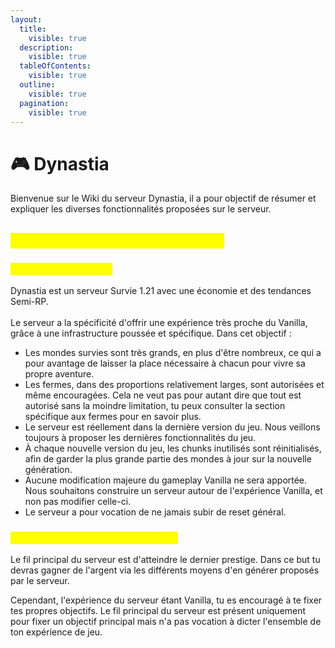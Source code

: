 ```yaml
---
layout:
  title:
    visible: true
  description:
    visible: true
  tableOfContents:
    visible: true
  outline:
    visible: true
  pagination:
    visible: true
---
```


# 🎮 Dynastia

Bienvenue sur le Wiki du serveur Dynastia, il a pour objectif de résumer et expliquer les diverses fonctionnalités proposées sur le serveur.&#x20;

## <mark style="color:yellow;">Présentation générale du serveur</mark>

### <mark style="color:yellow;">Qu'offre le serveur ?</mark> <a href="#offre" id="offre"></a>

Dynastia est un serveur Survie 1.21 avec une économie et des tendances Semi-RP.\
\
Le serveur a la spécificité d'offrir une expérience très proche du Vanilla, grâce à une infrastructure poussée et spécifique. Dans cet objectif :&#x20;

* Les mondes survies sont très grands, en plus d'être nombreux, ce qui a pour avantage de laisser la place nécessaire à chacun pour vivre sa propre aventure.
* Les fermes, dans des proportions relativement larges, sont autorisées et même encouragées. Cela ne veut pas pour autant dire que tout est autorisé sans la moindre limitation, tu peux consulter la section spécifique aux fermes pour en savoir plus.
* Le serveur est réellement dans la dernière version du jeu. Nous veillons toujours à proposer les dernières fonctionnalités du jeu.
* À chaque nouvelle version du jeu, les chunks inutilisés sont réinitialisés, afin de garder la plus grande partie des mondes à jour sur la nouvelle génération.&#x20;
* Aucune modification majeure du gameplay Vanilla ne sera apportée. Nous souhaitons construire un serveur autour de l'expérience Vanilla, et non pas modifier celle-ci.
* Le serveur a pour vocation de ne jamais subir de reset général.&#x20;

### <mark style="color:yellow;">Quel est l'objectif pour le joueur ?</mark> <a href="#objectif" id="objectif"></a>

Le fil principal du serveur est d'atteindre le dernier prestige. Dans ce but tu devras gagner de l'argent via les différents moyens d'en générer proposés par le serveur.&#x20;

Cependant, l'expérience du serveur étant Vanilla, tu es encouragé à te fixer tes propres objectifs. Le fil principal du serveur est présent uniquement pour fixer un objectif principal mais n'a pas vocation à dicter l'ensemble de ton expérience de jeu.








